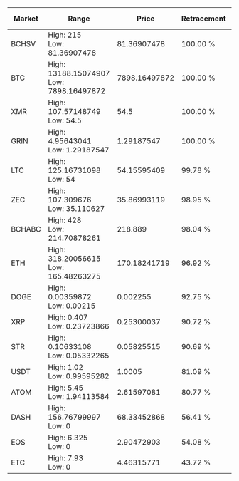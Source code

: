 | Market | Range | Price| Retracement | Doubles to 50% |
| --- | --- | --- | --- | --- |
| BCHSV | High: 215<br />Low: 81.36907478 | 81.36907478 | 100.00 % | 1.82 |
| BTC | High: 13188.15074907<br />Low: 7898.16497872 | 7898.16497872 | 100.00 % | 1.33 |
| XMR | High: 107.57148749<br />Low: 54.5 | 54.5 | 100.00 % | 1.49 |
| GRIN | High: 4.95643041<br />Low: 1.29187547 | 1.29187547 | 100.00 % | 2.42 |
| LTC | High: 125.16731098<br />Low: 54 | 54.15595409 | 99.78 % | 1.65 |
| ZEC | High: 107.309676<br />Low: 35.110627 | 35.86993119 | 98.95 % | 1.99 |
| BCHABC | High: 428<br />Low: 214.70878261 | 218.889 | 98.04 % | 1.47 |
| ETH | High: 318.20056615<br />Low: 165.48263275 | 170.18241719 | 96.92 % | 1.42 |
| DOGE | High: 0.00359872<br />Low: 0.00215 | 0.002255 | 92.75 % | 1.27 |
| XRP | High: 0.407<br />Low: 0.23723866 | 0.25300037 | 90.72 % | 1.27 |
| STR | High: 0.10633108<br />Low: 0.05332265 | 0.05825515 | 90.69 % | 1.37 |
| USDT | High: 1.02<br />Low: 0.99595282 | 1.0005 | 81.09 % | 1.01 |
| ATOM | High: 5.45<br />Low: 1.94113584 | 2.61597081 | 80.77 % | 1.41 |
| DASH | High: 156.76799997<br />Low: 0 | 68.33452868 | 56.41 % | 1.15 |
| EOS | High: 6.325<br />Low: 0 | 2.90472903 | 54.08 % | 1.09 |
| ETC | High: 7.93<br />Low: 0 | 4.46315771 | 43.72 % | 0.00 |
